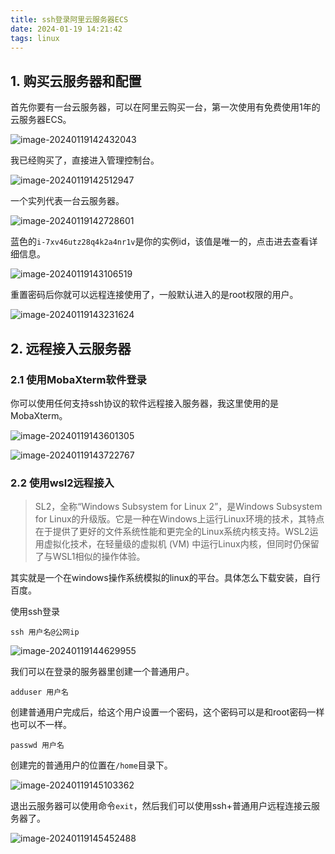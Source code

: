 ```yaml
---
title: ssh登录阿里云服务器ECS
date: 2024-01-19 14:21:42
tags: linux
---
```


## 1. 购买云服务器和配置

首先你要有一台云服务器，可以在阿里云购买一台，第一次使用有免费使用1年的云服务器ECS。

![image-20240119142432043](./img/ssh登录云服务器1.png)

我已经购买了，直接进入管理控制台。

![image-20240119142512947](./img/ssh登录云服务器2.png)

一个实列代表一台云服务器。

![image-20240119142728601](./img/ssh登录云服务器3.png)

蓝色的`i-7xv46utz28q4k2a4nr1v`是你的实例id，该值是唯一的，点击进去查看详细信息。

![image-20240119143106519](./img/ssh登录云服务器4.png)

重置密码后你就可以远程连接使用了，一般默认进入的是root权限的用户。

![image-20240119143231624](./img/ssh登录云服务器5.png)

## 2. 远程接入云服务器

### 2.1 使用MobaXterm软件登录

你可以使用任何支持ssh协议的软件远程接入服务器，我这里使用的是MobaXterm。

![image-20240119143601305](./img/ssh登录云服务器6.png)

![image-20240119143722767](./img/ssh登录云服务器7.png)

### 2.2 使用wsl2远程接入

> SL2，全称“Windows Subsystem for Linux 2”，是Windows Subsystem for Linux的升级版。它是一种在Windows上运行Linux环境的技术，其特点在于提供了更好的文件系统性能和更完全的Linux系统内核支持。WSL2运用虚拟化技术，在轻量级的虚拟机 (VM) 中运行Linux内核，但同时仍保留了与WSL1相似的操作体验。

其实就是一个在windows操作系统模拟的linux的平台。具体怎么下载安装，自行百度。

使用ssh登录

```
ssh 用户名@公网ip
```



![image-20240119144629955](./img/ssh登录云服务器8.png)

我们可以在登录的服务器里创建一个普通用户。

```
adduser 用户名
```

创建普通用户完成后，给这个用户设置一个密码，这个密码可以是和root密码一样也可以不一样。

```
passwd 用户名
```

创建完的普通用户的位置在`/home`目录下。

![image-20240119145103362](./img/ssh登录云服务器9.png)

退出云服务器可以使用命令`exit`，然后我们可以使用ssh+普通用户远程连接云服务器了。

![image-20240119145452488](./img/ssh登录云服务器10.png)

